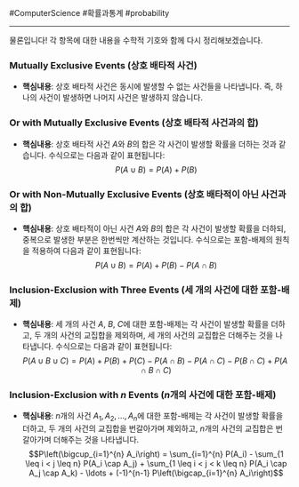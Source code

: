 #ComputerScience #확률과통계 #probability

---
물론입니다! 각 항목에 대한 내용을 수학적 기호와 함께 다시 정리해보겠습니다.

### Mutually Exclusive Events (상호 배타적 사건)

- **핵심내용**: 상호 배타적 사건은 동시에 발생할 수 없는 사건들을 나타냅니다. 즉, 하나의 사건이 발생하면 나머지 사건은 발생하지 않습니다.

### Or with Mutually Exclusive Events (상호 배타적 사건과의 합)

- **핵심내용**: 상호 배타적 사건 $A$와 $B$의 합은 각 사건이 발생할 확률을 더하는 것과 같습니다. 수식으로는 다음과 같이 표현됩니다:$$P(A \cup B) = P(A) + P(B)$$
### Or with Non-Mutually Exclusive Events (상호 배타적이 아닌 사건과의 합)

- **핵심내용**: 상호 배타적이 아닌 사건 $A$와 $B$의 합은 각 사건이 발생할 확률을 더하되, 중복으로 발생한 부분은 한번씩만 계산하는 것입니다. 수식으로는 포함-배제의 원칙을 적용하여 다음과 같이 표현됩니다:$$P(A \cup B) = P(A) + P(B) - P(A \cap B)$$
### Inclusion-Exclusion with Three Events (세 개의 사건에 대한 포함-배제)

- **핵심내용**: 세 개의 사건 $A$, $B$, $C$에 대한 포함-배제는 각 사건이 발생할 확률을 더하고, 두 개의 사건의 교집합을 제외하며, 세 개의 사건의 교집합은 더해주는 것을 나타냅니다. 수식으로는 다음과 같이 표현됩니다:$$P(A \cup B \cup C) = P(A) + P(B) + P(C) - P(A \cap B) - P(A \cap C) - P(B \cap C) + P(A \cap B \cap C) $$
### Inclusion-Exclusion with $n$ Events ($n$개의 사건에 대한 포함-배제)

- **핵심내용**: $n$개의 사건 $A_1, A_2, \ldots, A_n$에 대한 포함-배제는 각 사건이 발생할 확률을 더하고, 두 개의 사건의 교집합을 번갈아가며 제외하고, $n$개의 사건의 교집합은 번갈아가며 더해주는 것을 나타냅니다.
$$P\left(\bigcup_{i=1}^{n} A_i\right) = \sum_{i=1}^{n} P(A_i) - \sum_{1 \leq i < j \leq n} P(A_i \cap A_j) + \sum_{1 \leq i < j < k \leq n} P(A_i \cap A_j \cap A_k) - \ldots + (-1)^{n-1} P\left(\bigcap_{i=1}^{n} A_i\right)$$